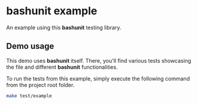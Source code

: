 # bashunit example

An example using this **bashunit** testing library.

## Demo usage

This demo uses **bashunit** itself. There, you'll find various tests showcasing the file and different **bashunit** functionalities.

To run the tests from this example, simply execute the following command from the project root folder.
```bash
make test/example
```
